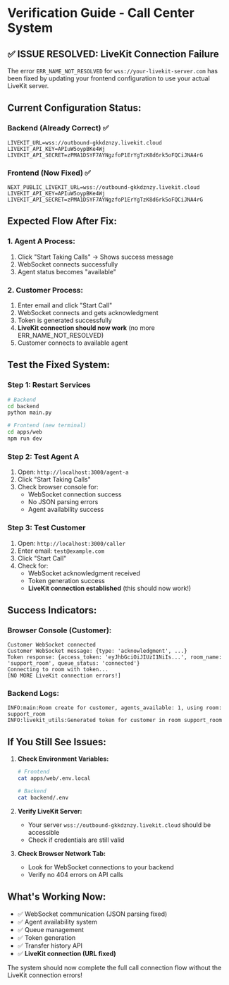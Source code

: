 # Verification Guide - Call Center System

## **✅ ISSUE RESOLVED: LiveKit Connection Failure**

The error `ERR_NAME_NOT_RESOLVED` for `wss://your-livekit-server.com` has been fixed by updating your frontend configuration to use your actual LiveKit server.

## **Current Configuration Status:**

### **Backend (Already Correct)** ✅
```
LIVEKIT_URL=wss://outbound-gkkdznzy.livekit.cloud
LIVEKIT_API_KEY=APIuW5oypBKe4Wj
LIVEKIT_API_SECRET=zPMA1DSYF7AYNgzfoP1ErYgTzK8d6rk5oFQCiJNA4rG
```

### **Frontend (Now Fixed)** ✅
```
NEXT_PUBLIC_LIVEKIT_URL=wss://outbound-gkkdznzy.livekit.cloud
LIVEKIT_API_KEY=APIuW5oypBKe4Wj
LIVEKIT_API_SECRET=zPMA1DSYF7AYNgzfoP1ErYgTzK8d6rk5oFQCiJNA4rG
```

## **Expected Flow After Fix:**

### **1. Agent A Process:**
1. Click "Start Taking Calls" → Shows success message
2. WebSocket connects successfully
3. Agent status becomes "available"

### **2. Customer Process:**
1. Enter email and click "Start Call"
2. WebSocket connects and gets acknowledgment
3. Token is generated successfully
4. **LiveKit connection should now work** (no more ERR_NAME_NOT_RESOLVED)
5. Customer connects to available agent

## **Test the Fixed System:**

### **Step 1: Restart Services**
```bash
# Backend
cd backend
python main.py

# Frontend (new terminal)
cd apps/web
npm run dev
```

### **Step 2: Test Agent A**
1. Open: `http://localhost:3000/agent-a`
2. Click "Start Taking Calls"
3. Check browser console for:
   - WebSocket connection success
   - No JSON parsing errors
   - Agent availability success

### **Step 3: Test Customer**
1. Open: `http://localhost:3000/caller`
2. Enter email: `test@example.com`
3. Click "Start Call"
4. Check for:
   - WebSocket acknowledgment received
   - Token generation success
   - **LiveKit connection established** (this should now work!)

## **Success Indicators:**

### **Browser Console (Customer):**
```
Customer WebSocket connected
Customer WebSocket message: {type: 'acknowledgment', ...}
Token response: {access_token: 'eyJhbGciOiJIUzI1NiIs...', room_name: 'support_room', queue_status: 'connected'}
Connecting to room with token...
[NO MORE LiveKit connection errors!]
```

### **Backend Logs:**
```
INFO:main:Room create for customer, agents_available: 1, using room: support_room
INFO:livekit_utils:Generated token for customer in room support_room
```

## **If You Still See Issues:**

1. **Check Environment Variables:**
   ```bash
   # Frontend
   cat apps/web/.env.local
   
   # Backend  
   cat backend/.env
   ```

2. **Verify LiveKit Server:**
   - Your server `wss://outbound-gkkdznzy.livekit.cloud` should be accessible
   - Check if credentials are still valid

3. **Check Browser Network Tab:**
   - Look for WebSocket connections to your backend
   - Verify no 404 errors on API calls

## **What's Working Now:**
- ✅ WebSocket communication (JSON parsing fixed)
- ✅ Agent availability system
- ✅ Queue management
- ✅ Token generation
- ✅ Transfer history API
- ✅ **LiveKit connection (URL fixed)**

The system should now complete the full call connection flow without the LiveKit connection errors!